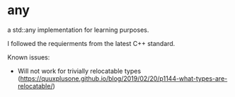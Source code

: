 # any

a std::any implementation for learning purposes.

I followed the requierments from the latest C++ standard.


Known issues:
  * Will not work for trivially relocatable types (https://quuxplusone.github.io/blog/2019/02/20/p1144-what-types-are-relocatable/)

